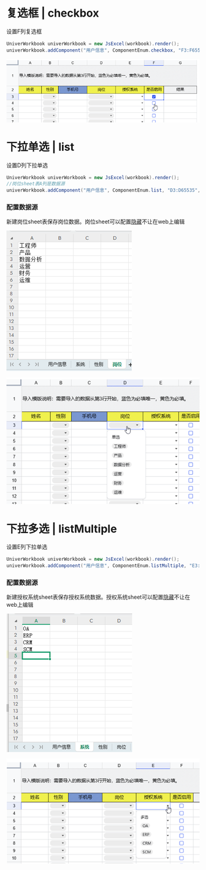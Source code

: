 # 复选框 | checkbox

设置F列复选框

```java
UniverWorkbook univerWorkbook = new JsExcel(workbook).render();
univerWorkbook.addComponent("用户信息", ComponentEnum.checkbox, "F3:F65535");
```

![](img/enable.png)

# 下拉单选 | list

设置D列下拉单选

```java
UniverWorkbook univerWorkbook = new JsExcel(workbook).render();
//岗位sheet表A列是数据源
univerWorkbook.addComponent("用户信息", ComponentEnum.list, "D3:D65535", "=岗位!$A:$A");
```

### 配置数据源

新建岗位sheet表保存岗位数据。岗位sheet可以配置[隐藏](hidden.md)不让在web上编辑

![](img/job.png)

![](img/job-view.png)

# 下拉多选 | listMultiple

设置E列下拉单选

```java
UniverWorkbook univerWorkbook = new JsExcel(workbook).render();
univerWorkbook.addComponent("用户信息", ComponentEnum.listMultiple, "E3:E65535", "=系统!$A:$A");
```

### 配置数据源

新建授权系统sheet表保存授权系统数据。授权系统sheet可以配置[隐藏](hidden.md)不让在web上编辑

![](img/systems.png)

![](img/systems-view.png)